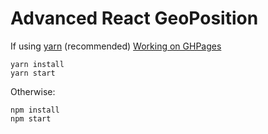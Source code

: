 Advanced React GeoPosition
=======================

If using [yarn](https://yarnpkg.com) (recommended)
[Working on GHPages](https://yrodrigez.github.io/react-geoposition/)

```
yarn install
yarn start
```

Otherwise:

```
npm install
npm start
```
